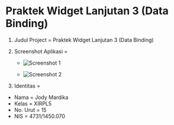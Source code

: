 # Praktek Widget Lanjutan 3 (Data Binding)

1. Judul Project = Praktek Widget Lanjutan 3 (Data Binding)

2. Screenshot Aplikasi =

   * ![Screenshot 1](https://cloud.githubusercontent.com/assets/22114252/19041097/f2721892-89b0-11e6-8342-fa9ec2d168cb.png)
   
   * ![Screenshot 2](https://cloud.githubusercontent.com/assets/22114252/19041114/fcaa6c7e-89b0-11e6-9196-48fa3830cb77.png)
   
3. Identitas =

 * Nama      = Jody Mardika
 * Kelas     = XIRPL5
 * No. Urut  = 15
 * NIS       = 4731/1450.070
